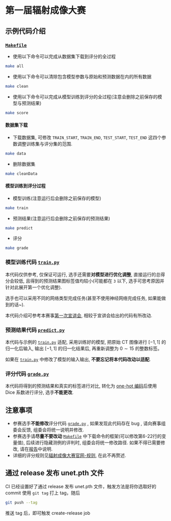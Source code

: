 # 第一届辐射成像大赛

## 示例代码介绍

### [`Makefile`](./Makefile)

- 使用以下命令可以完成从数据集下载到评分的全过程
```bash
make all
```
- 使用以下命令可以清除包含模型参数与原始和预测数据在内的所有数据
```bash
make clean
```
- 使用以下命令可以完成从模型训练到评分的全过程(注意会删除之前保存的模型与预测结果)
```bash
make score
```

#### 数据集下载

- 下载数据集, 可修改 `TRAIN_START`, `TRAIN_END`, `TEST_START`, `TEST_END` 这四个参数调整训练集与评分集的范围.
```bash
make data
```
- 删除数据集
```bash
make cleanData
```

#### 模型训练到评分过程

- 模型训练(注意运行后会删除之前保存的模型)
```bash
make train
```
- 预测结果(注意运行后会删除之前保存的预测结果)
```bash
make predict
```
- 评分
```bash
make grade
```

### 模型训练代码 [`train.py`](./train.py)

本代码仅供参考, 仅保证可运行, 选手还需要**对模型进行优化调整**, 直接运行的总得分会较低, 且得到的预测结果图标签值均较小(可能都在 `3` 以下, 选手可思考原因并针对此展开第一个优化调整).

选手也可以采用不同的网络类型完成任务(甚至不使用神经网络完成任务, 如果能做到的话~).

本代码介绍可参考本赛事[第一次宣讲会](https://ri.thudep.com/talk/presentation1), 相较于宣讲会给出的代码有所改动.

### 预测结果代码 [`predict.py`](./predict.py)

本代码与示例的 [`train.py`](./train.py) 适配, 采用训练好的模型, 把原始 CT 图像进行 $[-1, 1]$ 的归一化后输入, 输出 $[-1, 1]$ 的归一化结果后, 再重新调整为 $0 \sim 15$ 的整数标签。

如果在 [`train.py`](./train.py) 中修改了模型的输入输出, **不要忘记将本代码改动以适配**.

### 评分代码 [`grade.py`](./grade.py)

本代码将得到的预测结果和真实的标签进行对比, 转化为 [one-hot 编码](https://en.wikipedia.org/wiki/One-hot)后使用 Dice 系数进行评分, 选手**不能更改**.

## 注意事项

- 参赛选手**不能修改**评分代码 [`grade.py`](./grade.py) , 如果发现此代码存在 bug , 请向赛事组委会反馈, 组委会将统一说明并修改.
- 参赛选手请**尽量不要改动** [`Makefile`](./Makefile) 中下载命令的框架(可以修改第6-22行的变量值), 后续进行隐藏测例的评判时, 组委会将统一修改路径. 如果不得已需要修改, 请在[报告](./report.md)中说明.
- 详细的评分规则见[辐射成像大赛官网-规则](https://ri.thudep.com/rules), 在此不再赘述.

## 通过 release 发布 unet.pth 文件

CI 已经设置好了通过 release 发布 unet.pth 文件，触发方法是将你选取好的 commit 使用 `git tag` 打上 tag，随后
```bash
git push --tag
```
推送 tag 后，即可触发 create-release job
